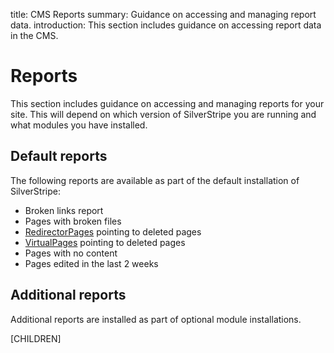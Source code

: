 title: CMS Reports
summary: Guidance on accessing and managing report data.
introduction: This section includes guidance on accessing report data in the CMS.

# Reports

This section includes guidance on accessing and managing reports for your site. This will depend on which version of SilverStripe you are running and what modules you have installed.

## Default reports

The following reports are available as part of the default installation of SilverStripe:

* Broken links report
* Pages with broken files
* [RedirectorPages](http://https://userhelp.silverstripe.org/en/4/creating_pages_and_content/pages/creating_new_pages/#basic-pages) pointing to deleted pages
* [VirtualPages](http://https://userhelp.silverstripe.org/en/4/creating_pages_and_content/pages/creating_new_pages/#basic-pages) pointing to deleted pages
* Pages with no content
* Pages edited in the last 2 weeks

## Additional reports

Additional reports are installed as part of optional module installations.

[CHILDREN]
